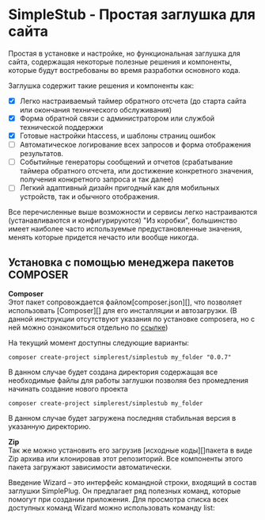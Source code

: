 # SimpleStub - Простая заглушка для сайта

Простая в установке и настройке, но функциональная заглушка для сайта, содержащая некоторые полезные решения
и компоненты, которые будут востребованы во время разработки основного кода.

Заглушка содержит такие решения и компоненты как:

- [X] Легко настраиваемый таймер обратного отсчета (до старта сайта или окончания технического обслуживания)
- [X] Форма обратной связи с администратором или службой технической поддержки
- [X] Готовые настройки htaccess, и шаблоны страниц ошибок
- [ ] Автоматическое логирование всех запросов и форма отображения результатов.
- [ ] Событийные генераторы сообщений и отчетов (срабатывание таймера обратного отсчета, или достижение конкретного
  значения, получения конкретного запроса и так далее)
- [ ] Легкий адаптивный дизайн пригодный как для мобильных устройств, так и обычного отображения.

Все перечисленные выше возможности и сервисы легко настраиваются (устанавливаются и конфигурируются) "Из коробки",
большинство имеет наиболее часто используемые предустановленные значения, менять которые придется нечасто или вообще
никогда.

## Установка с помощью менеджера пакетов COMPOSER

**Composer**  
Этот пакет сопровождается файлом[composer.json][], что позволяет использовать
[Composer][] для его инсталляции и автозагрузки. (В данной инструкции отсутствуют указания по установке composera,
но с ней можно ознакомиться отдельно по [ссылке](https://getcomposer.org/doc/00-intro.md))

На текущий момент доступны следующие варианты:

```
composer create-project simplerest/simplestub my_folder "0.0.7"
```

В данном случае будет создана директория содержащая все необходимые файлы для работы заглушки позволяя
без промедления начинать создание нового проекта

```
composer create-project simplerest/simplestub my_folder
```

В данном случае будет загружена последняя стабильная версия в указанную директорию.

**Zip**    
Так же можно установить его загрузив [исходные коды][]пакета в виде Zip архива
или клонировав этот репозиторий. Все компоненты этого пакета загружают
зависимости автоматически.

Введение
Wizard – это интерфейс командной строки, входящий в состав заглушки SimplePlug. Он предлагает ряд полезных команд,
которые помогут при создании приложения. Для просмотра списка всех доступных команд Wizard
можно использовать команду list: